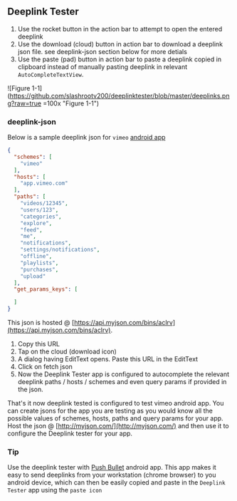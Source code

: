 ## Deeplink Tester
1. Use the rocket button in the action bar to attempt to open the entered deeplink
1. Use the download (cloud) button in action bar to download a deeplink json file. see deeplink-json section below for more detials
1. Use the paste (pad) button in action bar to paste a deeplink copied in clipboard instead of manually pasting deeplink in relevant `AutoCompleteTextView`.


![Figure 1-1](https://github.com/slashrootv200/deeplinktester/blob/master/deeplinks.png?raw=true =100x "Figure 1-1")

### deeplink-json

Below is a sample deeplink json for `vimeo` [android app](https://play.google.com/store/apps/details?id=com.vimeo.android.videoapp)

```json
{
  "schemes": [
    "vimeo"
  ],
  "hosts": [
    "app.vimeo.com"
  ],
  "paths": [
    "videos/12345",
    "users/123",
    "categories",
    "explore",
    "feed",
    "me",
    "notifications",
    "settings/notifications",
    "offline",
    "playlists",
    "purchases",
    "upload"
  ],
  "get_params_keys": [

  ]
}
```
This json is hosted @ [https://api.myjson.com/bins/aclrv](https://api.myjson.com/bins/aclrv). 
1. Copy this URL
1. Tap on the cloud (download icon)
1. A dialog having EditText opens. Paste this URL in the EditText
1. Click on fetch json
1. Now the Deeplink Tester app is configured to autocomplete the relevant deeplink paths / hosts / schemes and even query params if provided in the json.

That's it now deeplink tested is configured to test vimeo android app. You can create jsons for the app you are testing as you would know all the possible values of schemes, hosts, paths and query params for your app. Host the json @ [http://myjson.com/](http://myjson.com/) and then use it to configure the Deeplink tester for your app.

### Tip

Use the deeplink tester with [Push Bullet](https://play.google.com/store/apps/details?id=com.pushbullet.android) android app. This app makes it easy to send deeplinks from your workstation (chrome browser) to you android device, which can then be easily copied and paste in the `Deeplink Tester` app using the `paste icon`
